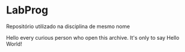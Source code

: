 # LabProg
Repositório utilizado na disciplina de mesmo nome

Hello every curious person who open this archive.
It's only to say Hello World!
